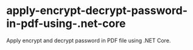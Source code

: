 # apply-encrypt-decrypt-password-in-pdf-using-.net-core
Apply encrypt and decrypt password in PDF file using .NET Core.
